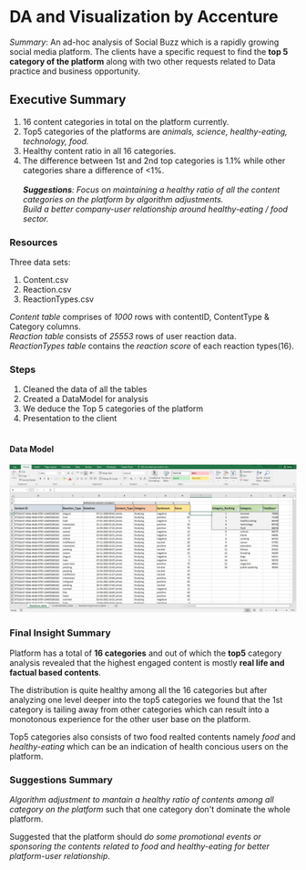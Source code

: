 # DA and Visualization by Accenture
*Summary*: An ad-hoc analysis of Social Buzz which is a rapidly growing social media platform. The clients have a specific request to find the **top 5 category of the platform** along with two other requests related to Data practice and business opportunity.

## Executive Summary
1. 16 content categories in total on the platform currently.<br> 
2. Top5 categories of the platforms are *animals, science, healthy-eating, technology, food.*<br>
3. Healthy content ratio in all 16 categories.<br>
4. The difference between 1st and 2nd top categories is 1.1% while other categories share a difference of <1%.<br><br>
***Suggestions**: Focus on maintaining a healthy ratio of all the content categories on the platform by algorithm adjustments.<br>
Build a better company-user relationship around healthy-eating / food sector.*

### Resources 
Three data sets:<br>
1. Content.csv<br>
2. Reaction.csv<br>
3. ReactionTypes.csv<br>

*Content table* comprises of *1000* rows with contentID, ContentType & Category columns.<br>
*Reaction table* consists of *25553* rows of user reaction data.<br>
*ReactionTypes table* contains the *reaction score* of each reaction types(16).<br>

### Steps
1. Cleaned the data of all the tables
2. Created a DataModel for analysis
3. We deduce the Top 5 categories of the platform
4. Presentation to the client<br><br>
#### Data Model
<img src="Screenshots/DataModel Screenshot.JPG">

### Final Insight Summary
Platform has a total of **16 categories** and out of which the **top5** category analysis revealed that the highest engaged content is mostly **real life and factual based contents**. 

The distribution is quite healthy among all the 16 categories but after analyzing one level deeper into the top5 categories we found that the 1st category is tailing away from other categories which can result into a monotonous experience for the other user base on the platform. 

Top5 categories also consists of two food realted contents namely *food* and *healthy-eating* which can be an indication of health concious users on the platform.

### Suggestions Summary
*Algorithm adjustment to mantain a healthy ratio of contents among all category on the platform* such that one category don't dominate the whole platform.

Suggested that the platform should *do some promotional events or sponsoring the contents related to food and healthy-eating for better platform-user relationship*.
